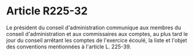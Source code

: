 # Article R225-32

Le président du conseil d'administration communique aux membres du conseil d'administration et aux commissaires aux comptes, au plus tard le jour du conseil arrêtant les comptes de l'exercice écoulé, la liste et l'objet des conventions mentionnées à l'article L. 225-39.